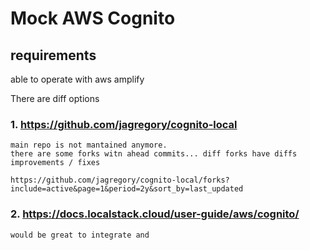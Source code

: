 # Mock AWS Cognito

## requirements

able to operate with aws amplify

There are diff options

### 1. https://github.com/jagregory/cognito-local

    main repo is not mantained anymore.
    there are some forks witn ahead commits... diff forks have diffs improvements / fixes

    https://github.com/jagregory/cognito-local/forks?include=active&page=1&period=2y&sort_by=last_updated

### 2. https://docs.localstack.cloud/user-guide/aws/cognito/

    would be great to integrate and
